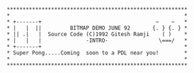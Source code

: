     *********************************************************
 	*												        *
    * +-------+     	       		     		   ~    ~	*
	* |   |  ||         BITMAP DEMO JUNE 92       {. } {. }	*
 	* || .|   |  Source Code (C)1992 Gitesh Ramji    ( )	*
 	* |   |   | 			 -INTRO-                \===/	*
 	* +-------+ 											*
	* Super Pong.....Coming  soon to a PDL near you!        *
	*														*
	*********************************************************
